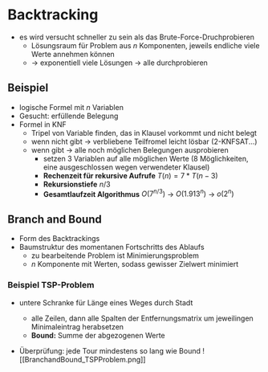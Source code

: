 # Backtracking
- es wird versucht schneller zu sein als das Brute-Force-Druchprobieren
	- Lösungsraum für Problem aus $n$ Komponenten, jeweils endliche viele Werte annehmen können
	- -> exponentiell viele Lösungen -> alle durchprobieren

## Beispiel
- logische Formel mit $n$ Variablen
- Gesucht: erfüllende Belegung
- Formel in KNF
	- Tripel von Variable finden, das in Klausel vorkommt und nicht belegt
	- wenn nicht gibt -> verbliebene Teilfromel leicht lösbar (2-KNFSAT...)
	- wenn gibt -> alle noch möglichen Belegungen ausprobieren
		- setzen 3 Variablen auf alle möglichen Werte (8 Möglichkeiten, eine ausgeschlossen wegen verwendeter Klausel)
		- **Rechenzeit für rekursive Aufrufe** $T(n) = 7 * T(n-3)$
		- **Rekursionstiefe** $n/3$
		- **Gesamtlaufzeit Algorithmus** $O(7^{n/3})$ -> $O(1.913^n)$ -> $o(2^n)$

## Branch and Bound
- Form des Backtrackings
- Baumstruktur des momentanen Fortschritts des Ablaufs
	- zu bearbeitende Problem ist Minimierungsproblem
	- $n$ Komponente mit Werten, sodass gewisser Zielwert minimiert

### Beispiel TSP-Problem
- untere Schranke für Länge eines Weges durch Stadt
	- alle Zeilen, dann alle Spalten der Entfernungsmatrix um jeweilingen Minimaleintrag herabsetzen
	- **Bound:** Summe der abgezogenen Werte

- Überprüfung: jede Tour mindestens so lang wie Bound
![[BranchandBound_TSPProblem.png]]